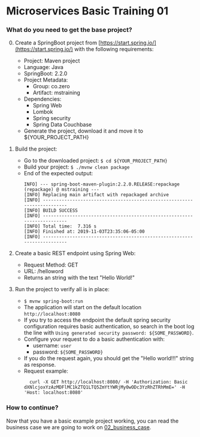 # Microservices Basic Training 01

### What do you need to get the base project?

0. Create a SpringBoot project from [https://start.spring.io/](https://start.spring.io/) with the following requirements:
    - Project: Maven project
    - Language: Java
    - SpringBoot: 2.2.0
    - Project Metadata:
        - Group: co.zero
        - Artifact: mstraining
    - Dependencies:
        - Spring Web
        - Lombok
        - Spring security
        - Spring Data Couchbase
    - Generate the project, download it and move it to ${YOUR_PROJECT_PATH}
        
0. Build the project:
    - Go to the downloaded project: `$ cd ${YOUR_PROJECT_PATH}`
    - Build your project: `$ ./mvnw clean package`
    - End of the expected output:
      ```
      INFO] --- spring-boot-maven-plugin:2.2.0.RELEASE:repackage (repackage) @ mstraining ---
      [INFO] Replacing main artifact with repackaged archive
      [INFO] ------------------------------------------------------------------------
      [INFO] BUILD SUCCESS
      [INFO] ------------------------------------------------------------------------
      [INFO] Total time:  7.316 s
      [INFO] Finished at: 2019-11-03T23:35:06-05:00
      [INFO] ------------------------------------------------------------------------
      ```
0. Create a basic REST endpoint using Spring Web:
    - Request Method: GET
    - URL: /helloword
    - Returns an string with the text "Hello World!"

0. Run the project to verify all is in place:
    - `$ mvnw spring-boot:run`
    - The application will start on the default location `http://localhost:8080`
    - If you try to access the endpoint the default spring security configuration requires basic authentication, so search in the boot log the line with `Using generated security password: ${SOME_PASSWORD}`.
    - Configure your request to do a basic authentication with:
        - username: `user`
        - password: `${SOME_PASSWORD}`
    - If you do the request again, you should get the "Hello world!!!" string as response.
    - Request example:
      ```
        curl -X GET http://localhost:8080/ -H 'Authorization: Basic dXNlcjoxYzAzMDFlMC1kZTQ1LTQ5ZmYtYWRjMy0wODc3YzRhZTRhMmE=' -H 'Host: localhost:8080'
      ```
      
### How to continue?
Now that you have a basic example project working, you can read the business case we are going to work on [02_business_case](../02_business_case).